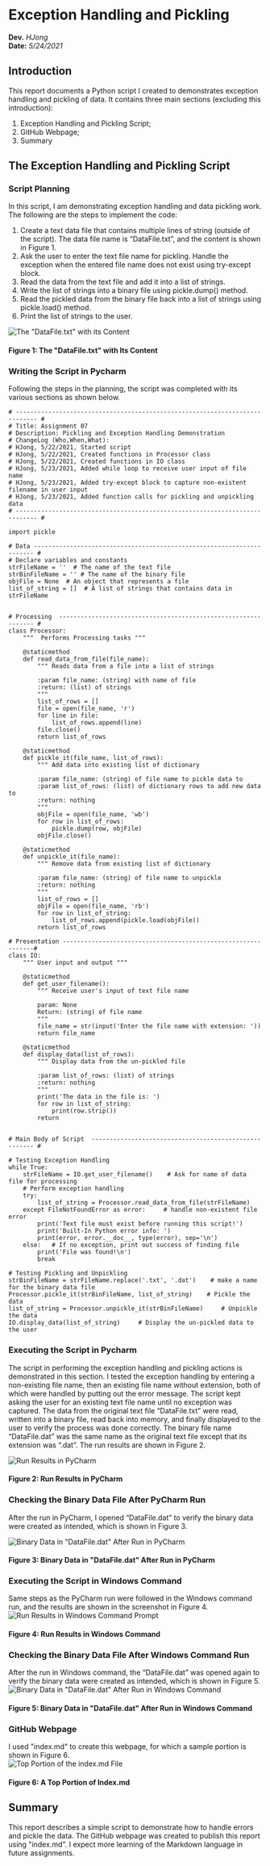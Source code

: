 # Exception Handling and Pickling
**Dev.** *HJong*  
**Date:** *5/24/2021*
## Introduction
This report documents a Python script I created to demonstrates exception handling and pickling of data.  It contains three main sections (excluding this introduction):  

1)	Exception Handling and Pickling Script;  
2)	GitHub Webpage;  
3)	Summary  
## The Exception Handling and Pickling Script
### Script Planning
In this script, I am demonstrating exception handling and data pickling work.   The following are the steps to implement the code:

1)	Create a text data file that contains multiple lines of string (outside of the script).  The data file name is “DataFile.txt”, and the content is shown in Figure 1.  
2)	Ask the user to enter the text file name for pickling.  Handle the exception when the entered file name does not exist using try-except block.  
3)	Read the data from the text file and add it into a list of strings.  
4)	Write the list of strings into a binary file using pickle.dump() method.  
5)	Read the pickled data from the binary file back into a list of strings using pickle.load() method.  
6)	Print the list of strings to the user.  

![The "DataFile.txt" with its Content](https://uwp-h2021.github.io/IntroToProg-Python-Mod07/FIgure%209.png "The DataFile.txt with Its Content")

#### Figure 1:  The "DataFile.txt" with Its Content
### Writing the Script in Pycharm
Following the steps in the planning, the script was completed with its various sections as shown below.

```
# ---------------------------------------------------------------------------- #
# Title: Assignment 07
# Description: Pickling and Exception Handling Demonstration
# ChangeLog (Who,When,What):
# HJong, 5/22/2021, Started script
# HJong, 5/22/2021, Created functions in Processor class
# HJong, 5/22/2021, Created functions in IO class
# HJong, 5/23/2021, Added while loop to receive user input of file name
# HJong, 5/23/2021, Added try-except block to capture non-existent filename in user input
# HJong, 5/23/2021, Added function calls for pickling and unpickling data
# ---------------------------------------------------------------------------- #

import pickle

# Data ---------------------------------------------------------------------- #
# Declare variables and constants
strFileName = ''  # The name of the text file
strBinFileName = '' # The name of the binary file
objFile = None  # An object that represents a file
list_of_string = []  # A list of strings that contains data in strFileName


# Processing  --------------------------------------------------------------- #
class Processor:
    """  Performs Processing tasks """

    @staticmethod
    def read_data_from_file(file_name):
        """ Reads data from a file into a list of strings

        :param file_name: (string) with name of file
        :return: (list) of strings
        """
        list_of_rows = []
        file = open(file_name, 'r')
        for line in file:
            list_of_rows.append(line)
        file.close()
        return list_of_rows

    @staticmethod
    def pickle_it(file_name, list_of_rows):
        """ Add data into existing list of dictionary

        :param file_name: (string) of file name to pickle data to
        :param list_of_rows: (list) of dictionary rows to add new data to
        :return: nothing
        """
        objFile = open(file_name, 'wb')
        for row in list_of_rows:
            pickle.dump(row, objFile)
        objFile.close()

    @staticmethod
    def unpickle_it(file_name):
        """ Remove data from existing list of dictionary

        :param file_name: (string) of file name to unpickle
        :return: nothing
        """
        list_of_rows = []
        objFile = open(file_name, 'rb')
        for row in list_of_string:
            list_of_rows.append(pickle.load(objFile))
        return list_of_rows

# Presentation --------------------------------------------------------------#
class IO:
    """ User input and output """

    @staticmethod
    def get_user_filename():
        """ Receive user's input of text file name

        param: None
        Return: (string) of file name
        """
        file_name = str(input('Enter the file name with extension: '))
        return file_name

    @staticmethod
    def display_data(list_of_rows):
        """ Display data from the un-pickled file

        :param list_of_rows: (list) of strings
        :return: nothing
        """
        print('The data in the file is: ')
        for row in list_of_string:
            print(row.strip())
        return


# Main Body of Script  ------------------------------------------------------ #

# Testing Exception Handling
while True:
    strFileName = IO.get_user_filename()    # Ask for name of data file for processing
    # Perform exception handling
    try:
        list_of_string = Processor.read_data_from_file(strFileName)
    except FileNotFoundError as error:     # handle non-existent file error
        print('Text file must exist before running this script!')
        print('Built-In Python error info: ')
        print(error, error.__doc__, type(error), sep='\n')
    else:   # If no exception, print out success of finding file
        print('File was found!\n')
        break

# Testing Pickling and Unpickling
strBinFileName = strFileName.replace('.txt', '.dat')    # make a name for the binary data file
Processor.pickle_it(strBinFileName, list_of_string)    # Pickle the data
list_of_string = Processor.unpickle_it(strBinFileName)     # Unpickle the data
IO.display_data(list_of_string)     # Display the un-pickled data to the user
```
### Executing the Script in Pycharm
The script in performing the exception handling and pickling actions is demonstrated in this section.  I tested the exception handling by entering a non-existing file name, then an existing file name without extension, both of which were handled by putting out the error message.  The script kept asking the user for an existing text file name until no exception was captured.  The data from the original text file “DataFile.txt” were read, written into a binary file, read back into memory, and finally displayed to the user to verify the process was done correctly.  The binary file name “DataFile.dat” was the same name as the original text file except that its extension was “.dat”.  The run results are shown in Figure 2.

![Run Results in PyCharm](https://uwp-h2021.github.io/IntroToProg-Python-Mod07/Figure%2015.png "Run Results in PyCharm")
#### Figure 2:  Run Results in PyCharm
### Checking the Binary Data File After PyCharm Run
After the run in PyCharm, I opened “DataFile.dat” to verify the binary data were created as intended, which is shown in Figure 3.

![Binary Data in "DataFile.dat" After Run in PyCharm](https://uwp-h2021.github.io/IntroToProg-Python-Mod07/Figure%2016.png "Binary Data in DataFile.dat After Run in PyCharm")
#### Figure 3:  Binary Data in "DataFile.dat" After Run in PyCharm
### Executing the Script in Windows Command
Same steps as the PyCharm run were followed in the Windows command run, and the results are shown in the screenshot in Figure 4.  
![Run Results in Windows Command Prompt](https://uwp-h2021.github.io/IntroToProg-Python-Mod07/Figure%2017.png "Run Results in Windows Command")
#### Figure 4:  Run Results in Windows Command

### Checking the Binary Data File After Windows Command Run
After the run in Windows command, the “DataFile.dat” was opened again to verify the binary data were created as intended, which is shown in Figure 5.  
![Binary Data in "DataFile.dat" After Run in Windows Command](https://uwp-h2021.github.io/IntroToProg-Python-Mod07/Figure%2018.png "Binary Data in DataFile.dat After Run in Windows Command")
#### Figure 5:  Binary Data in "DataFile.dat" After Run in Windows Command
### GitHub Webpage
I used "index.md" to create this webpage, for which a sample portion is shown in Figure 6.  
![Top Portion of the index.md File](https://github.com/uwp-h2021/IntroToProg-Python-Mod07/blob/main/docs/Figure%2019.png "Top Portion of the Index.md File")
#### Figure 6:  A Top Portion of Index.md

## Summary
This report describes a simple script to demonstrate how to handle errors and pickle the data.  The GitHub webpage was created to publish this report using "index.md".  I expect more learning of the Markdown language in future assignments.
